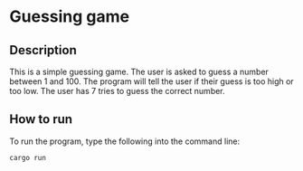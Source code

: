 # Guessing game

## Description

This is a simple guessing game. The user is asked to guess a number between 1 and 100. The program will tell the user if their guess is too high or too low. The user has 7 tries to guess the correct number.

## How to run

To run the program, type the following into the command line:

```
cargo run
```
